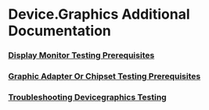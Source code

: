 # Device.Graphics Additional Documentation
### [Display Monitor Testing Prerequisites](display-monitor-testing-prerequisites.md)
### [Graphic Adapter Or Chipset Testing Prerequisites](graphic-adapter-or-chipset-testing-prerequisites.md)
### [Troubleshooting Devicegraphics Testing](troubleshooting-devicegraphics-testing.md)
